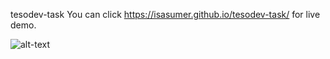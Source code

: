 tesodev-task
You can click https://isasumer.github.io/tesodev-task/ for live demo.

![alt-text](https://github.com/isasumer/Ecommercial_Website_React/blob/master/src/screen-capture%20(3).gif)
